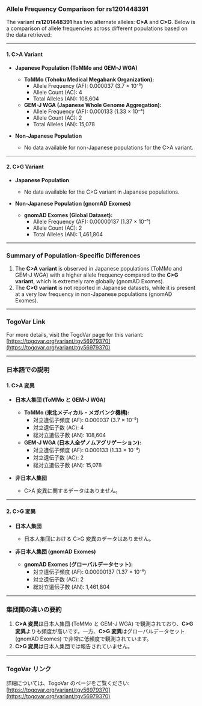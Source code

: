 ### Allele Frequency Comparison for rs1201448391

The variant **rs1201448391** has two alternate alleles: **C>A** and **C>G**. Below is a comparison of allele frequencies across different populations based on the data retrieved:

---

#### **1. C>A Variant**
- **Japanese Population (ToMMo and GEM-J WGA)**
  - **ToMMo (Tohoku Medical Megabank Organization):**
    - Allele Frequency (AF): 0.000037 (3.7 × 10⁻⁵)
    - Allele Count (AC): 4
    - Total Alleles (AN): 108,604
  - **GEM-J WGA (Japanese Whole Genome Aggregation):**
    - Allele Frequency (AF): 0.000133 (1.33 × 10⁻⁴)
    - Allele Count (AC): 2
    - Total Alleles (AN): 15,078

- **Non-Japanese Population**
  - No data available for non-Japanese populations for the C>A variant.

---

#### **2. C>G Variant**
- **Japanese Population**
  - No data available for the C>G variant in Japanese populations.

- **Non-Japanese Population (gnomAD Exomes)**
  - **gnomAD Exomes (Global Dataset):**
    - Allele Frequency (AF): 0.00000137 (1.37 × 10⁻⁶)
    - Allele Count (AC): 2
    - Total Alleles (AN): 1,461,804

---

### **Summary of Population-Specific Differences**
1. The **C>A variant** is observed in Japanese populations (ToMMo and GEM-J WGA) with a higher allele frequency compared to the **C>G variant**, which is extremely rare globally (gnomAD Exomes).
2. The **C>G variant** is not reported in Japanese datasets, while it is present at a very low frequency in non-Japanese populations (gnomAD Exomes).

---

### **TogoVar Link**
For more details, visit the TogoVar page for this variant:  
[https://togovar.org/variant/tgv56979370](https://togovar.org/variant/tgv56979370)

---

### 日本語での説明

#### **1. C>A 変異**
- **日本人集団 (ToMMo と GEM-J WGA)**
  - **ToMMo (東北メディカル・メガバンク機構):**
    - 対立遺伝子頻度 (AF): 0.000037 (3.7 × 10⁻⁵)
    - 対立遺伝子数 (AC): 4
    - 総対立遺伝子数 (AN): 108,604
  - **GEM-J WGA (日本人全ゲノムアグリゲーション):**
    - 対立遺伝子頻度 (AF): 0.000133 (1.33 × 10⁻⁴)
    - 対立遺伝子数 (AC): 2
    - 総対立遺伝子数 (AN): 15,078

- **非日本人集団**
  - C>A 変異に関するデータはありません。

---

#### **2. C>G 変異**
- **日本人集団**
  - 日本人集団における C>G 変異のデータはありません。

- **非日本人集団 (gnomAD Exomes)**
  - **gnomAD Exomes (グローバルデータセット):**
    - 対立遺伝子頻度 (AF): 0.00000137 (1.37 × 10⁻⁶)
    - 対立遺伝子数 (AC): 2
    - 総対立遺伝子数 (AN): 1,461,804

---

### **集団間の違いの要約**
1. **C>A 変異**は日本人集団 (ToMMo と GEM-J WGA) で観測されており、**C>G 変異**よりも頻度が高いです。一方、**C>G 変異**はグローバルデータセット (gnomAD Exomes) で非常に低頻度で観測されています。
2. **C>G 変異**は日本人集団では報告されていません。

---

### **TogoVar リンク**
詳細については、TogoVar のページをご覧ください:  
[https://togovar.org/variant/tgv56979370](https://togovar.org/variant/tgv56979370)
